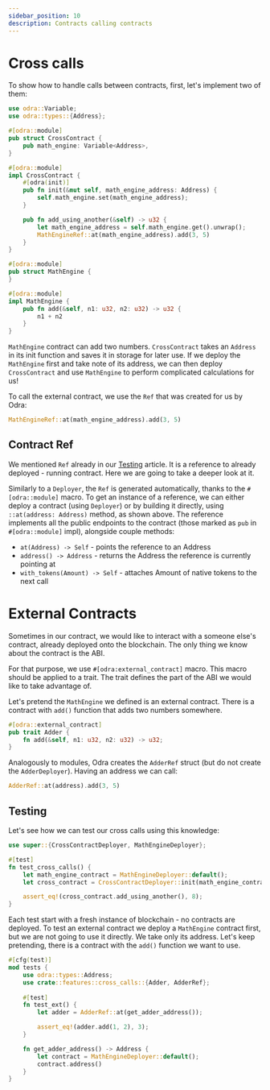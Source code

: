 ```yaml
---
sidebar_position: 10
description: Contracts calling contracts
---
```


# Cross calls

To show how to handle calls between contracts, first, let's implement two of them:

```rust title="examples/src/features/cross_calls.rs"
use odra::Variable;
use odra::types::{Address};

#[odra::module]
pub struct CrossContract {
    pub math_engine: Variable<Address>,
}

#[odra::module]
impl CrossContract {
    #[odra(init)]
    pub fn init(&mut self, math_engine_address: Address) {
        self.math_engine.set(math_engine_address);
    }

    pub fn add_using_another(&self) -> u32 {
        let math_engine_address = self.math_engine.get().unwrap();
        MathEngineRef::at(math_engine_address).add(3, 5)
    }
}

#[odra::module]
pub struct MathEngine {
}

#[odra::module]
impl MathEngine {
    pub fn add(&self, n1: u32, n2: u32) -> u32 {
        n1 + n2
    }
}
```
`MathEngine` contract can add two numbers. `CrossContract` takes an `Address` in its init function and saves it in
storage for later use. If we deploy the `MathEngine` first and take note of its address, we can then deploy
`CrossContract` and use `MathEngine` to perform complicated calculations for us!

To call the external contract, we use the `Ref` that was created for us by Odra:

```rust title="examples/src/features/cross_calls.rs"
MathEngineRef::at(math_engine_address).add(3, 5)
```

## Contract Ref
We mentioned `Ref` already in our [Testing](07-testing.md) article.
It is a reference to already deployed - running contract.
Here we are going to take a deeper look at it.

Similarly to a `Deployer`, the `Ref` is generated automatically, thanks to the `#[odra::module]` macro.
To get an instance of a reference, we can either deploy a contract (using `Deployer`) or by building it
directly, using `::at(address: Address)` method, as shown above.
The reference implements all the public endpoints to the contract (those marked as `pub` in `#[odra::module]`
impl), alongside couple methods:

- `at(Address) -> Self` - points the reference to an Address
- `address() -> Address` - returns the Address the reference is currently pointing at
- `with_tokens(Amount) -> Self` - attaches Amount of native tokens to the next call

# External Contracts
Sometimes in our contract, we would like to interact with a someone else's contract, already deployed onto the blockchain. The only thing we know about the contract is the ABI.

For that purpose, we use `#[odra:external_contract]` macro. This macro should be applied to a trait. The trait defines the part of the ABI we would like to take advantage of.

Let's pretend the `MathEngine` we defined is an external contract. There is a contract with `add()` function that adds two numbers somewhere.

```rust title="examples/src/features/cross_calls.rs"
#[odra::external_contract]
pub trait Adder {
    fn add(&self, n1: u32, n2: u32) -> u32;
}
```

Analogously to modules, Odra creates the `AdderRef` struct (but do not create the `AdderDeployer`). Having an address we can call:

```rust title="examples/src/features/cross_calls.rs"
AdderRef::at(address).add(3, 5)
```

## Testing
Let's see how we can test our cross calls using this knowledge:

```rust title="examples/src/features/cross_calls.rs"
use super::{CrossContractDeployer, MathEngineDeployer};

#[test]
fn test_cross_calls() {
    let math_engine_contract = MathEngineDeployer::default();
    let cross_contract = CrossContractDeployer::init(math_engine_contract.address());

    assert_eq!(cross_contract.add_using_another(), 8);
}
```

Each test start with a fresh instance of blockchain - no contracts are deployed. To test an external contract we deploy a `MathEngine` contract first, but we are not going to use it directly. We take only its address. Let's keep pretending, there is a contract with the `add()` function we want to use.

```rust title="examples/src/features/cross_calls.rs"
#[cfg(test)]
mod tests {
    use odra::types::Address;
    use crate::features::cross_calls::{Adder, AdderRef};
    
    #[test]
    fn test_ext() {
        let adder = AdderRef::at(get_adder_address());

        assert_eq!(adder.add(1, 2), 3);
    }

    fn get_adder_address() -> Address {
        let contract = MathEngineDeployer::default();
        contract.address()
    }
}
```
